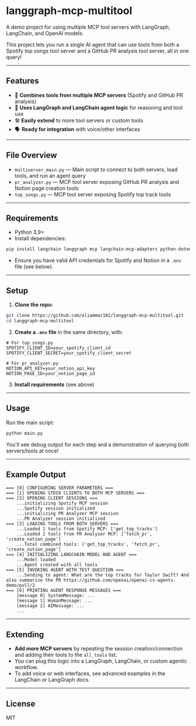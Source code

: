 # langgraph-mcp-multitool

A demo project for using multiple MCP tool servers with LangGraph, LangChain, and OpenAI models.

This project lets you run a single AI agent that can use tools from both a Spotify top songs tool server and a GitHub PR analysis tool server, all in one query!

---

## Features

- 🔗 **Combines tools from multiple MCP servers** (Spotify and GitHub PR analysis)
- 🧠 **Uses LangGraph and LangChain agent logic** for reasoning and tool use
- 🛠️ **Easily extend** to more tool servers or custom tools
- 🗣️ **Ready for integration** with voice/other interfaces

---

## File Overview

- `multiserver_main.py` — Main script to connect to both servers, load tools, and run an agent query
- `pr_analyzer.py` — MCP tool server exposing GitHub PR analysis and Notion page creation tools
- `top_songs.py` — MCP tool server exposing Spotify top track tools

---

## Requirements

- Python 3.9+
- Install dependencies:

```bash
pip install langchain langgraph mcp langchain-mcp-adapters python-dotenv openai requests notion-client
```

- Ensure you have valid API credentials for Spotify and Notion in a `.env` file (see below).

---

## Setup

1. **Clone the repo:**

```bash
git clone https://github.com/aliammar182/langgraph-mcp-multitool.git
cd langgraph-mcp-multitool
```

2. **Create a `.env` file** in the same directory, with:

```env
# For top_songs.py
SPOTIFY_CLIENT_ID=your_spotify_client_id
SPOTIFY_CLIENT_SECRET=your_spotify_client_secret

# For pr_analyzer.py
NOTION_API_KEY=your_notion_api_key
NOTION_PAGE_ID=your_notion_page_id
```

3. **Install requirements** (see above)

---

## Usage

Run the main script:

```bash
python main.py
```

You'll see debug output for each step and a demonstration of querying both servers/tools at once!

---

## Example Output

```
=== [0] CONFIGURING SERVER PARAMETERS ===
=== [1] OPENING STDIO CLIENTS TO BOTH MCP SERVERS ===
=== [2] OPENING CLIENT SESSIONS ===
    ...initializing Spotify MCP session
    ...Spotify session initialized
    ...initializing PR Analyzer MCP session
    ...PR Analyzer session initialized
=== [3] LOADING TOOLS FROM BOTH SERVERS ===
    ...Loaded 1 tools from Spotify MCP: ['get_top_tracks']
    ...Loaded 2 tools from PR Analyzer MCP: ['fetch_pr', 'create_notion_page']
    ...Total combined tools: ['get_top_tracks', 'fetch_pr', 'create_notion_page']
=== [4] INITIALIZING LANGCHAIN MODEL AND AGENT ===
    ...Model loaded
    ...Agent created with all tools
=== [5] INVOKING AGENT WITH TEST QUESTION ===
    ...Sending to agent: What are the top tracks for Taylor Swift? And also summarize the PR https://github.com/openai/openai-cs-agents-demo/pull/2
=== [6] PRINTING AGENT RESPONSE MESSAGES ===
    [message 0] SystemMessage: ...
    [message 1] HumanMessage: ...
    [message 2] AIMessage: ...
    ...
```

---

## Extending

- **Add more MCP servers** by repeating the session creation/connection and adding their tools to the `all_tools` list.
- You can plug this logic into a LangGraph, LangChain, or custom agentic workflow.
- To add voice or web interfaces, see advanced examples in the LangChain or LangGraph docs.

---

## License

MIT
